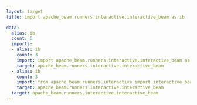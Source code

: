 ```yaml
---
layout: target
title: import apache_beam.runners.interactive.interactive_beam as ib

data:
  alias: ib
  count: 6
  imports:
  - alias: ib
    count: 3
    import: import apache_beam.runners.interactive.interactive_beam as ib
    target: apache_beam.runners.interactive.interactive_beam
  - alias: ib
    count: 3
    import: from apache_beam.runners.interactive import interactive_beam as ib
    target: apache_beam.runners.interactive.interactive_beam
  target: apache_beam.runners.interactive.interactive_beam
---
```

